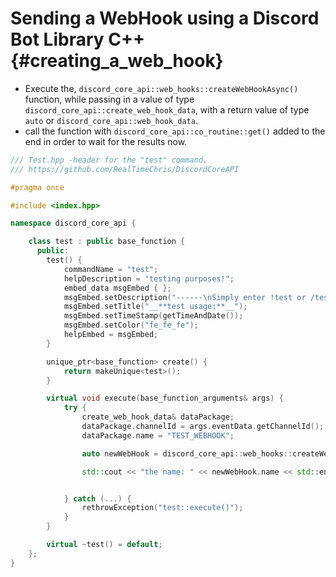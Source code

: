 Sending a WebHook using a Discord Bot Library C++ {#creating_a_web_hook}
============
- Execute the, `discord_core_api::web_hooks::createWebHookAsync()` function, while passing in a value of type `discord_core_api::create_web_hook_data`, with a return value of type `auto` or `discord_core_api::web_hook_data`.
- call the function with `discord_core_api::co_routine::get()` added to the end in order to wait for the results now.

```cpp
/// Test.hpp -header for the "test" command.
/// https://github.com/RealTimeChris/DiscordCoreAPI

#pragma once

#include <index.hpp>

namespace discord_core_api {

	class test : public base_function {
	  public:
		test() {
			commandName = "test";
			helpDescription = "testing purposes!";
			embed_data msgEmbed { };
			msgEmbed.setDescription("------\nSimply enter !test or /test!\n------");
			msgEmbed.setTitle("__**test usage:**__");
			msgEmbed.setTimeStamp(getTimeAndDate());
			msgEmbed.setColor("fe_fe_fe");
			helpEmbed = msgEmbed;
		}

		unique_ptr<base_function> create() {
			return makeUnique<test>();
		}

		virtual void execute(base_function_arguments& args) {
			try {
				create_web_hook_data& dataPackage;
				dataPackage.channelId = args.eventData.getChannelId();
				dataPackage.name = "TEST_WEBHOOK";

				auto newWebHook = discord_core_api::web_hooks::createWebHookAsync(const& dataPackage).get();

				std::cout << "the name: " << newWebHook.name << std::endl;


			} catch (...) {
				rethrowException("test::execute()");
			}
		}

		virtual ~test() = default;
	};
}
```
